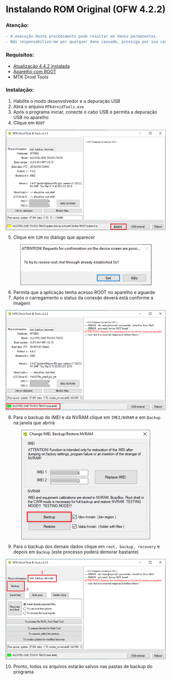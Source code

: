 # Instalando ROM Original (OFW 4.2.2)

### Atenção:
```diff
- A execução deste procedimento pode resultar em danos permanentes. 
- Não responsabilizo-me por qualquer dano causado, prossiga por sua conta e risco.
```
### Requisitos:

- <a href="/UPGRADE_OFW.md">Atualização 4.4.2 instalada</a>
- <a href="/UPGRADE_ROOT.md">Aparelho com ROOT</a>
- MTK Droid Tools

### Instalação:

1. Habilite o modo desenvolvedor e a depuração USB
2. Abra o arquivo ```MTKdroidTools.exe```
3. Após o programa iniciar, conecte o cabo USB e permita a depuração USB no aparelho
4. Clique em ```ROOT```

<p align="center" width="600"><img align="center" src="Imagens/MTBK-01.PNG"/></p>

5. Clique em ```SIM``` no diálogo que aparecer

<p align="center" width="600"><img align="center" src="Imagens/MTBK-02.PNG"/></p>

6. Permita que a aplicação tenha acesso ROOT no aparelho e aguarde
7. Após o carregamento o status da conexão deverá está conforme a imagem

<p align="center" width="600"><img align="center" src="Imagens/MTBK-03.PNG"/></p>

8. Para o backup do IMEI e da NVRAM clique em ```IMEI/NVRAM``` e em ```Backup``` na janela que abrirá

<p align="center" width="600"><img align="center" src="Imagens/MTBK-04.PNG"/></p>

9. Para o backup dos demais dados clique em ```root, backup, recovery``` e depois em ```Backup``` (este processo poderá demorar bastante)

<p align="center" width="600"><img align="center" src="Imagens/MTBK-05.PNG"/></p>

10. Pronto, todos os arquivos estarão salvos nas pastas de backup do programa

